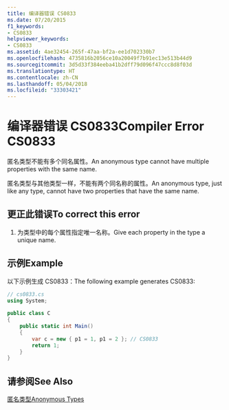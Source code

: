 ```yaml
---
title: 编译器错误 CS0833
ms.date: 07/20/2015
f1_keywords:
- CS0833
helpviewer_keywords:
- CS0833
ms.assetid: 4ae32454-265f-47aa-bf2a-ee1d702330b7
ms.openlocfilehash: 4735816b2056ce10a20049f7b91ec13e513b44d9
ms.sourcegitcommit: 3d5d33f384eeba41b2dff79d096f47ccc8d8f03d
ms.translationtype: HT
ms.contentlocale: zh-CN
ms.lasthandoff: 05/04/2018
ms.locfileid: "33303421"
---
```

# <a name="compiler-error-cs0833"></a><span data-ttu-id="a4320-102">编译器错误 CS0833</span><span class="sxs-lookup"><span data-stu-id="a4320-102">Compiler Error CS0833</span></span>
<span data-ttu-id="a4320-103">匿名类型不能有多个同名属性。</span><span class="sxs-lookup"><span data-stu-id="a4320-103">An anonymous type cannot have multiple properties with the same name.</span></span>  
  
 <span data-ttu-id="a4320-104">匿名类型与其他类型一样，不能有两个同名称的属性。</span><span class="sxs-lookup"><span data-stu-id="a4320-104">An anonymous type, just like any type, cannot have two properties that have the same name.</span></span>  
  
## <a name="to-correct-this-error"></a><span data-ttu-id="a4320-105">更正此错误</span><span class="sxs-lookup"><span data-stu-id="a4320-105">To correct this error</span></span>  
  
1.  <span data-ttu-id="a4320-106">为类型中的每个属性指定唯一名称。</span><span class="sxs-lookup"><span data-stu-id="a4320-106">Give each property in the type a unique name.</span></span>  
  
## <a name="example"></a><span data-ttu-id="a4320-107">示例</span><span class="sxs-lookup"><span data-stu-id="a4320-107">Example</span></span>  
 <span data-ttu-id="a4320-108">以下示例生成 CS0833：</span><span class="sxs-lookup"><span data-stu-id="a4320-108">The following example generates CS0833:</span></span>  
  
```csharp  
// cs0833.cs  
using System;  
  
public class C  
{  
    public static int Main()  
    {  
        var c = new { p1 = 1, p1 = 2 }; // CS0833  
        return 1;  
    }  
}  
```  
  
## <a name="see-also"></a><span data-ttu-id="a4320-109">请参阅</span><span class="sxs-lookup"><span data-stu-id="a4320-109">See Also</span></span>  
 [<span data-ttu-id="a4320-110">匿名类型</span><span class="sxs-lookup"><span data-stu-id="a4320-110">Anonymous Types</span></span>](../../csharp/programming-guide/classes-and-structs/anonymous-types.md)
